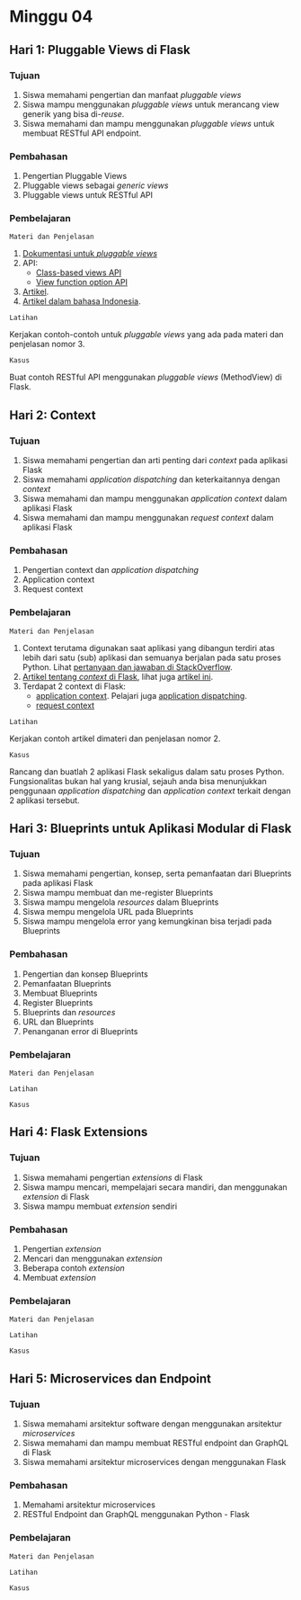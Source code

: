 # Minggu 04

## Hari 1:  Pluggable Views di Flask

### Tujuan

1. Siswa memahami pengertian dan manfaat *pluggable views*
2. Siswa mampu menggunakan *pluggable views* untuk merancang view generik yang bisa di-*reuse*.
3. Siswa memahami dan mampu menggunakan *pluggable views* untuk membuat RESTful API endpoint.

### Pembahasan

1. Pengertian Pluggable Views
2. Pluggable views sebagai *generic views*
3. Pluggable views untuk RESTful API

### Pembelajaran

```
Materi dan Penjelasan
```

1. [Dokumentasi untuk *pluggable views*](https://flask.palletsprojects.com/en/1.1.x/views/)
2. API:
    * [Class-based views API](https://flask.palletsprojects.com/en/1.1.x/api/?highlight=pluggable%20views#class-based-views) 
    * [View function option API](https://flask.palletsprojects.com/en/1.1.x/api/#view-function-options)
3. [Artikel](https://damyanon.net/post/flask-series-views/).
4. [Artikel dalam bahasa Indonesia](https://code.tutsplus.com/id/tutorials/building-restful-apis-with-flask-diy--cms-26625).

```
Latihan
```

Kerjakan contoh-contoh untuk *pluggable views* yang ada pada materi dan penjelasan nomor 3.

```
Kasus
```

Buat contoh RESTful API menggunakan *pluggable views* (MethodView) di Flask. 

## Hari 2: Context

### Tujuan

1. Siswa memahami pengertian dan arti penting dari *context* pada aplikasi Flask
2. Siswa memahami *application dispatching* dan keterkaitannya dengan *context*
3. Siswa memahami dan mampu menggunakan *application context* dalam aplikasi Flask
4. Siswa memahami dan mampu menggunakan *request context* dalam aplikasi Flask

### Pembahasan

1. Pengertian context dan *application dispatching*
2. Application context
3. Request context

### Pembelajaran

```
Materi dan Penjelasan
```

1. Context terutama digunakan saat aplikasi yang dibangun terdiri atas lebih dari satu (sub) aplikasi dan semuanya berjalan pada satu proses Python. Lihat [pertanyaan dan jawaban di StackOverflow](https://stackoverflow.com/questions/20036520/what-is-the-purpose-of-flasks-context-stacks).
2. [Artikel tentang *context* di Flask](http://kronosapiens.github.io/blog/2014/08/14/understanding-contexts-in-flask.html), lihat juga [artikel ini](https://overiq.com/flask-101/contexts-in-flask/).
3. Terdapat 2 context di Flask: 
    * [application context](https://flask.palletsprojects.com/en/1.1.x/appcontext/). Pelajari juga [application dispatching](https://flask.palletsprojects.com/en/1.1.x/patterns/appdispatch/). 
    * [request context](https://flask.palletsprojects.com/en/1.1.x/reqcontext/)

```
Latihan
```

Kerjakan contoh artikel dimateri dan penjelasan nomor 2.


```
Kasus
```

Rancang dan buatlah 2 aplikasi Flask sekaligus dalam satu proses Python. Fungsionalitas bukan hal
yang krusial, sejauh anda bisa menunjukkan penggunaan *application dispatching* dan *application
context* terkait dengan 2 aplikasi tersebut.

## Hari 3: Blueprints untuk Aplikasi Modular di Flask

### Tujuan

1. Siswa memahami pengertian, konsep, serta pemanfaatan dari Blueprints pada aplikasi Flask
2. Siswa mampu membuat dan me-register Blueprints
3. Siswa mampu mengelola *resources* dalam Blueprints
4. Siswa mempu mengelola URL pada Blueprints
5. Siswa mampu mengelola error yang kemungkinan bisa terjadi pada Blueprints

### Pembahasan

1. Pengertian dan konsep Blueprints
2. Pemanfaatan Blueprints
3. Membuat Blueprints
4. Register Blueprints
5. Blueprints dan *resources*
6. URL dan Blueprints
7. Penanganan error di Blueprints

### Pembelajaran

```
Materi dan Penjelasan
```

```
Latihan
```


```
Kasus
```


## Hari 4: Flask Extensions

### Tujuan

1. Siswa memahami pengertian *extensions* di Flask
2. Siswa mampu mencari, mempelajari secara mandiri, dan menggunakan *extension* di Flask
3. Siswa mampu membuat *extension* sendiri

### Pembahasan

1. Pengertian *extension*
2. Mencari dan menggunakan *extension*
3. Beberapa contoh *extension*
4. Membuat *extension*

### Pembelajaran

```
Materi dan Penjelasan
```

```
Latihan
```


```
Kasus
```

## Hari 5: Microservices dan Endpoint

### Tujuan

1. Siswa memahami arsitektur software dengan menggunakan arsitektur *microservices*
2. Siswa memahami dan mampu membuat RESTful endpoint dan GraphQL di Flask
3. Siswa memahami arsitektur microservices dengan menggunakan Flask

### Pembahasan

1. Memahami arsitektur microservices
2. RESTful Endpoint dan GraphQL menggunakan Python - Flask

### Pembelajaran

```
Materi dan Penjelasan
```

```
Latihan
```


```
Kasus
```


